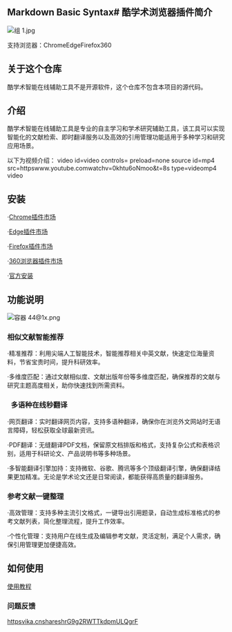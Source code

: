 ## Markdown Basic Syntax# 酷学术浏览器插件简介	

![组 1.jpg](httpspicsum.photos300)

支持浏览器：ChromeEdgeFirefox360
## 关于这个仓库
酷学术智能在线辅助工具不是开源软件，这个仓库不包含本项目的源代码。
## 介绍
酷学术智能在线辅助工具是专业的自主学习和学术研究辅助工具，该工具可以实现智能化的文献检索、即时翻译服务以及高效的引用管理功能适用于多种学习和研究应用场景。

以下为视频介绍：
video id=video controls= preload=none
    source id=mp4 src=httpswww.youtube.comwatchv=0khtu6oNmoo&t=8s type=videomp4
    video


## 安装
·[Chrome插件市场](httpschromewebstore.google.comdetail%E9%85%B7%E5%AD%A6%E6%9C%AFangphjdghkpkjdbljdfabiphhkolenbnhl=zh-CN&utm_source=ext_sidebar)

·[Edge插件市场](httpsmicrosoftedge.microsoft.comaddonsdetail%E9%85%B7%E5%AD%A6%E6%9C%AFddbbchndnifnljpahafeoodeliphgondhl=zh-CN)

·[Firefox插件市场](httpsaddons.mozilla.orgzh-CNfirefoxaddon%E9%85%B7%E5%AD%A6%E6%9C%AFutm_source=addons.mozilla.org&utm_medium=referral&utm_content=search)

·[360浏览器插件市场](httpsext.se.360.cn#extension-detailid=ofabpngdifhcjfijekcmhlbkkplhijlj)

·[官方安装](httpaddons.dic.coolapk)


## 功能说明

![容器 44@1x.png](httpspicsum.photos300)
### 相似文献智能推荐 
·精准推荐：利用尖端人工智能技术，智能推荐相关中英文献，快速定位海量资料，节省宝贵时间，提升科研效率。 

·多维度匹配：通过文献相似度、文献出版年份等多维度匹配，确保推荐的文献与研究主题高度相关，助你快速找到所需资料。

### ` `多语种在线秒翻译
·网页翻译：实时翻译网页内容，支持多语种翻译，确保你在浏览外文网站时无语言障碍，轻松获取全球最新资讯。 

·PDF翻译：无缝翻译PDF文档，保留原文档排版和格式，支持复杂公式和表格识别，适用于科研论文、产品说明书等多种场景。

·多智能翻译引擎加持：支持微软、谷歌、腾讯等多个顶级翻译引擎，确保翻译结果更加精准。无论是学术论文还是日常阅读，都能获得高质量的翻译服务。 

### 参考文献一键整理 
·高效管理：支持多种主流引文格式，一键导出引用题录，自动生成标准格式的参考文献列表，简化整理流程，提升工作效率。 

·个性化管理：支持用户在线生成及编辑参考文献，灵活定制，满足个人需求，确保引用管理更加便捷高效。

## 如何使用
[使用教程](httpaddons.dic.coolabout)
### 问题反馈
[httpsvika.cnshareshrG9g2RWTTkdpmULQgrF](httpsvika.cnshareshrG9g2RWTTkdpmULQgrF)
